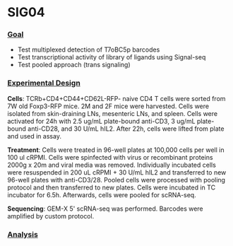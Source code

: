 # SIG04

### <ins>Goal<ins>
* Test multiplexed detection of T7oBC5p barcodes
* Test transcriptional activity of library of ligands using Signal-seq
* Test pooled approach (trans signaling)

### <ins>Experimental Design<ins>
**Cells**: TCRb+CD4+CD44+CD62L-RFP- naive CD4 T cells were sorted from 7W old Foxp3-RFP mice. 2M and 2F mice were harvested. Cells were isolated from skin-draining LNs, mesenteric LNs, and spleen. Cells were activated for 24h with 2.5 ug/mL plate-bound anti-CD3, 3 ug/mL plate-bound anti-CD28, and 30 U/mL hIL2. After 22h, cells were lifted from plate and used in assay.

**Treatment**: Cells were treated in 96-well plates at 100,000 cells per well in 100 ul cRPMI. Cells were spinfected with virus or recombinant proteins 2000g x 20m and viral media was removed. Individually incubated cells were resuspended in 200 uL cRPMI + 30 U/mL hIL2 and transferred to new 96-well plates with anti-CD3/28. Pooled cells were processed with pooling protocol and then transferred to new plates. Cells were incubated in TC incubator for 6.5h. Afterwards, cells were pooled for scRNA-seq.

**Sequencing**: GEM-X 5' scRNA-seq was performed. Barcodes were amplified by custom protocol.

### <ins>Analysis<ins>
